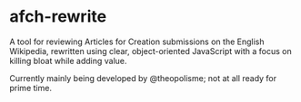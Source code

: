 afch-rewrite
============

A tool for reviewing Articles for Creation submissions on the English Wikipedia, rewritten using clear, object-oriented JavaScript with a focus on killing bloat while adding value.

Currently mainly being developed by @theopolisme; not at all ready for prime time.
